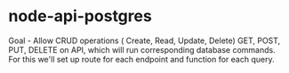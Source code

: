 # node-api-postgres
Goal - Allow CRUD operations ( Create, Read, Update, Delete) GET, POST, PUT, DELETE on API, which will run corresponding database commands.
For this we'll set up route for each endpoint and function for each query.
